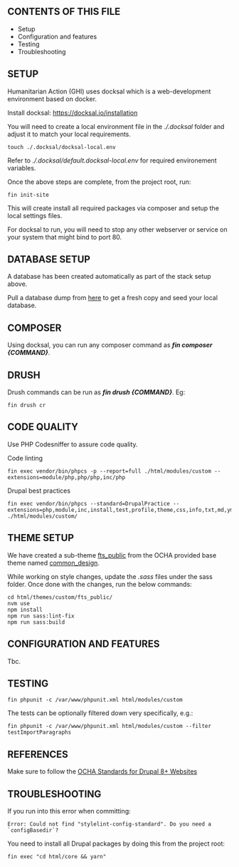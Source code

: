 
CONTENTS OF THIS FILE
---------------------

 * Setup
 * Configuration and features
 * Testing
 * Troubleshooting

SETUP
-----

Humanitarian Action (GHI) uses docksal which is a web-development environment
based on docker.

Install docksal: https://docksal.io/installation

You will need to create a local environment file in the _./.docksal_ folder and
adjust it to match your local requirements.

    touch ./.docksal/docksal-local.env

Refer to _./.docksal/default.docksal-local.env_ for required environement
variables.

Once the above steps are complete, from the project root, run:

    fin init-site

This will create install all required packages via composer and setup the local
settings files.

For docksal to run, you will need to stop any other webserver or service on
your system that might bind to port 80.


DATABASE SETUP
--------------

A database has been created automatically as part of the stack setup above.

Pull a database dump from [here](https://snapshots.aws.ahconu.org/ghi) to get a
fresh copy and seed your local database.


COMPOSER
--------

Using docksal, you can run any composer command as **_fin composer {COMMAND}_**.


DRUSH
-----

Drush commands can be run as **_fin drush {COMMAND}_**. Eg:

    fin drush cr


CODE QUALITY
------------

Use PHP Codesniffer to assure code quality.

Code linting

    fin exec vendor/bin/phpcs -p --report=full ./html/modules/custom --extensions=module/php,php/php,inc/php

Drupal best practices

    fin exec vendor/bin/phpcs --standard=DrupalPractice --extensions=php,module,inc,install,test,profile,theme,css,info,txt,md,yml ./html/modules/custom/


THEME SETUP
-----------

We have created a sub-theme [fts_public](https://github.com/UN-OCHA/fts-d8-site/tree/master/html/themes/custom/fts_public)
from the OCHA provided base theme named [common_design](https://github.com/UN-OCHA/common_design).

While working on style changes, update the _.sass_ files under the sass folder.
Once done with the changes, run the below commands:

    cd html/themes/custom/fts_public/
    nvm use
    npm install
    npm run sass:lint-fix
    npm run sass:build



CONFIGURATION AND FEATURES
--------------------------

Tbc.


TESTING
-------

    fin phpunit -c /var/www/phpunit.xml html/modules/custom

The tests can be optionally filtered down very specifically, e.g.:

    fin phpunit -c /var/www/phpunit.xml html/modules/custom --filter testImportParagraphs


REFERENCES
----------

Make sure to follow the [OCHA Standards for Drupal 8+ Websites](https://docs.google.com/document/d/1JMTLyx1dgVMe5Xo85Zn125TX0632y4mDlnUIGqVeAF8/edit#heading=h.yjlosjy2hedn)


TROUBLESHOOTING
---------------

If you run into this error when committing:

    Error: Could not find "stylelint-config-standard". Do you need a `configBasedir`?

You need to install all Drupal packages by doing this from the project root:

    fin exec "cd html/core && yarn"